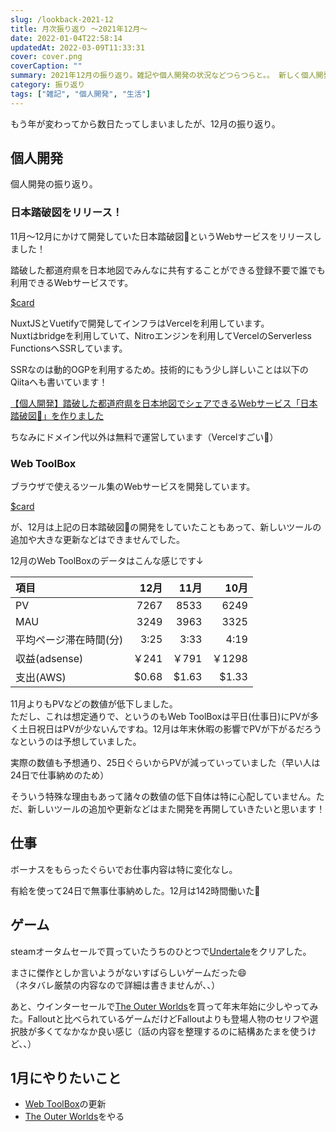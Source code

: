 ```yaml
---
slug: /lookback-2021-12
title: 月次振り返り ～2021年12月～
date: 2022-01-04T22:58:14
updatedAt: 2022-03-09T11:33:31
cover: cover.png
coverCaption: ""
summary: 2021年12月の振り返り。雑記や個人開発の状況などつらつらと。。 新しく個人開発した日本踏破図🗾をリリースしました！
category: 振り返り
tags: ["雑記", "個人開発", "生活"]
---
```


もう年が変わってから数日たってしまいましたが、12月の振り返り。

## 個人開発

個人開発の振り返り。

### 日本踏破図をリリース！

11月～12月にかけて開発していた日本踏破図🗾というWebサービスをリリースしました！

踏破した都道府県を日本地図でみんなに共有することができる登録不要で誰でも利用できるWebサービスです。  

[$card](https://traverse-japan.dev/)

NuxtJSとVuetifyで開発してインフラはVercelを利用しています。  
Nuxtはbridgeを利用していて、Nitroエンジンを利用してVercelのServerless FunctionsへSSRしています。  

SSRなのは動的OGPを利用するため。技術的にもう少し詳しいことは以下のQiitaへも書いています！

[【個人開発】踏破した都道府県を日本地図でシェアできるWebサービス「日本踏破図🗾」を作りました](https://qiita.com/KIYS/items/21ad17543eb74e4e3474)

ちなみにドメイン代以外は無料で運営しています（Vercelすごい🙂）

### Web ToolBox

ブラウザで使えるツール集のWebサービスを開発しています。

[$card](https://web-toolbox.dev)

が、12月は上記の日本踏破図🗾の開発をしていたこともあって、新しいツールの追加や大きな更新などはできませんでした。

12月のWeb ToolBoxのデータはこんな感じです↓

| 項目                   |  12月 |  11月 |  10月 |
| :--------------------- | ----: | ----: | ----: |
| PV                     |  7267 |  8533 |  6249 |
| MAU                    |  3249 |  3963 |  3325 |
| 平均ページ滞在時間(分) |  3:25 |  3:33 |  4:19 |
| 収益(adsense)          |  ￥241 |  ￥791 | ￥1298 |
| 支出(AWS)              | $0.68 | $1.63 | $1.33 |

11月よりもPVなどの数値が低下しました。  
ただし、これは想定通りで、というのもWeb ToolBoxは平日(仕事日)にPVが多く土日祝日はPVが少ないんですね。12月は年末休暇の影響でPVが下がるだろうなというのは予想していました。

実際の数値も予想通り、25日ぐらいからPVが減っていっていました（早い人は24日で仕事納めのため）

そういう特殊な理由もあって諸々の数値の低下自体は特に心配していません。ただ、新しいツールの追加や更新などはまた開発を再開していきたいと思います！

## 仕事

ボーナスをもらったぐらいでお仕事内容は特に変化なし。

有給を使って24日で無事仕事納めした。12月は142時間働いた💪

## ゲーム

steamオータムセールで買っていたうちのひとつで[Undertale](https://store.steampowered.com/app/391540/Undertale/?l=japanese)をクリアした。

まさに傑作としか言いようがないすばらしいゲームだった😄  
（ネタバレ厳禁の内容なので詳細は書きませんが、、）

あと、ウインターセールで[The Outer Worlds](https://store.steampowered.com/app/578650/The_Outer_Worlds/?l=japanese)を買って年末年始に少しやってみた。Falloutと比べられているゲームだけどFalloutよりも登場人物のセリフや選択肢が多くてなかなか良い感じ（話の内容を整理するのに結構あたまを使うけど、、）

## 1月にやりたいこと

- [Web ToolBox](https://web-toolbox.dev/)の更新
- [The Outer Worlds](https://store.steampowered.com/app/578650/The_Outer_Worlds/?l=japanese)をやる